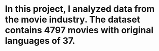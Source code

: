 # In this project, I analyzed data from the movie industry. The dataset contains 4797 movies with original languages of 37.

